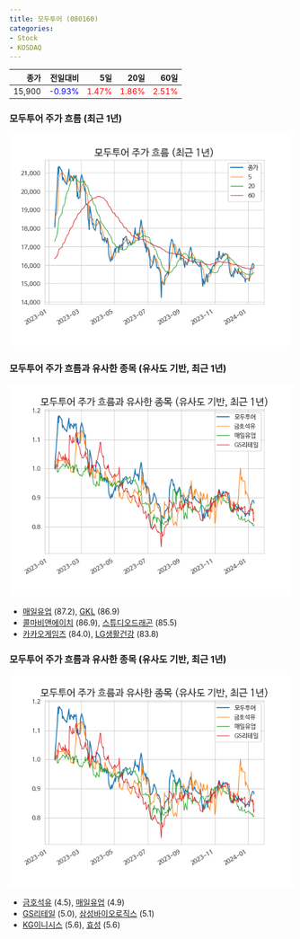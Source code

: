 ```yaml
---
title: 모두투어 (080160)
categories:
- Stock
- KOSDAQ
---
```


|종가|전일대비|5일|20일|60일|
|---:|-------:|--:|---:|---:|
|15,900|<span style="color: blue">-0.93%</span>|<span style="color: red">1.47%</span>|<span style="color: red">1.86%</span>|<span style="color: red">2.51%</span>|

<!-- more -->
### 모두투어 주가 흐름 (최근 1년)
![080160](/assets/images/stock/080160.png)


### 모두투어 주가 흐름과 유사한 종목 (유사도 기반, 최근 1년)
![080160](/assets/images/stock/080160_sim.png)

- [매일유업](/267980/) (87.2), [GKL](/114090/) (86.9)
- [콜마비앤에이치](/200130/) (86.9), [스튜디오드래곤](/253450/) (85.5)
- [카카오게임즈](/293490/) (84.0), [LG생활건강](/051900/) (83.8)


### 모두투어 주가 흐름과 유사한 종목 (유사도 기반, 최근 1년)
![080160](/assets/images/stock/080160_sim.png)

- [금호석유](/011780/) (4.5), [매일유업](/267980/) (4.9)
- [GS리테일](/007070/) (5.0), [삼성바이오로직스](/207940/) (5.1)
- [KG이니시스](/035600/) (5.6), [효성](/004800/) (5.6)